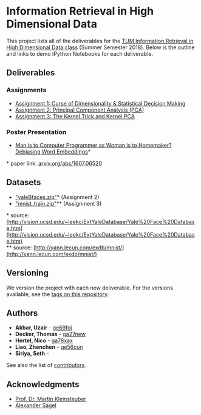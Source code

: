 # Information Retrieval in High Dimensional Data

This project lists all of the deliverables for the [TUM Information Retrieval in High Dimensional Data class](http://www.ldv.ei.tum.de/de/lehre/information-retrieval-in-high-dimensional-data/) (Summer Semester 2018). Below is the outline and links to demo IPython Notebooks for each deliverable.

## Deliverables
### Assignments

* [Assignment 1: Curse of Dimensionality & Statistical Decision Making](https://gitlab.lrz.de/ga78xax/InformationRetrieval/blob/master/assingments/final/assignment_1/assignment1-solution.ipynb)
* [Assignment 2: Principal Component Analysis (PCA)](https://gitlab.lrz.de/ga78xax/InformationRetrieval/blob/master/assingments/final/assignment_2/assignment2-solution.ipynb)
* [Assignment 3: The Kernel Trick and Kernel PCA](https://gitlab.lrz.de/ga78xax/InformationRetrieval/blob/master/assingments/final/assignment_3/assignment3-solution.ipynb)

### Poster Presentation

* [Man is to Computer Programmer as Woman is to Homemaker? Debiasing Word Embeddings](https://gitlab.lrz.de/ga78xax/InformationRetrieval/blob/master/poster_session/poster_1.0.pdf)\*

\* paper link: [arxiv.org/abs/1607.06520](https://arxiv.org/abs/1607.06520)

## Datasets

* ["yaleBfaces.zip"](https://gitlab.lrz.de/ga78xax/InformationRetrieval/blob/master/datasets/assignment_2/)\* (Assignment 2)
* ["mnist_train.zip"](https://gitlab.lrz.de/ga78xax/InformationRetrieval/blob/master/datasets/assignment_3/)\*\* (Assignment 3)

\* source: [http://vision.ucsd.edu/~leekc/ExtYaleDatabase/Yale%20Face%20Database.htm](http://vision.ucsd.edu/~leekc/ExtYaleDatabase/Yale%20Face%20Database.htm)  
\*\* source: [http://yann.lecun.com/exdb/mnist/](http://yann.lecun.com/exdb/mnist/)

## Versioning

We version the project with each new deliverable. For the versions available, see the [tags on this repository](https://gitlab.lrz.de/ga78xax/InformationRetrieval/tags).

## Authors

* **Akbar, Uzair** - [ge69foj](https://gitlab.lrz.de/ge69foj)
* **Decker, Thomas** - [ga27new](https://gitlab.lrz.de/ga27new)
* **Hertel, Nico** - [ga78xax](https://gitlab.lrz.de/ga78xax)
* **Liao, Zhenchen** - [ge56cun](https://gitlab.lrz.de/ge56cun)
* **Siriya, Seth** - []()

See also the list of [contributors](https://gitlab.lrz.de/ga78xax/InformationRetrieval/graphs/master).

## Acknowledgments

* [Prof. Dr. Martin Kleinsteuber](https://www.gol.ei.tum.de/index.php?id=14&L=1)
* [Alexander Sagel](https://www.ldv.ei.tum.de/en/team/research-staff/alexander-sagel/)
